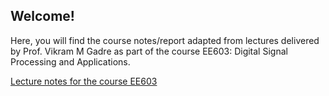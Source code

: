 ## Welcome!
Here, you will find the course notes/report adapted from lectures delivered by Prof. Vikram M Gadre as part of the course EE603: Digital Signal Processing and Applications.


[Lecture notes for the course EE603](https://ishankapnadak.github.io/Digital-Signal-Processing/Digital_Signal_Processing.pdf)
